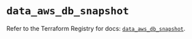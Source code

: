 # `data_aws_db_snapshot`

Refer to the Terraform Registry for docs: [`data_aws_db_snapshot`](https://registry.terraform.io/providers/hashicorp/aws/6.3.0/docs/data-sources/db_snapshot).
